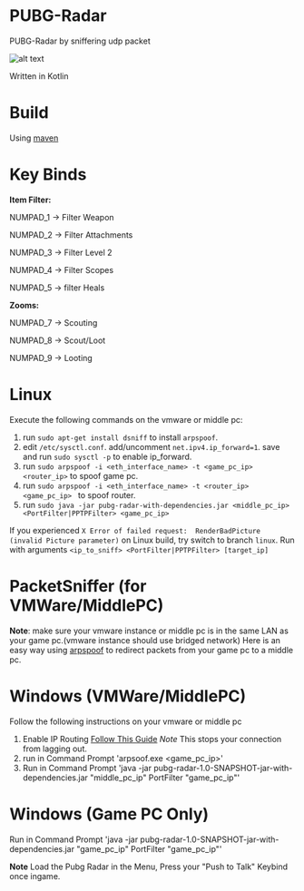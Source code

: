 # PUBG-Radar
PUBG-Radar by sniffering udp packet

![alt text](https://i.imgur.com/luuBKsx.gif)

Written in Kotlin

# Build
Using [maven](https://maven.apache.org/)

# Key Binds

**Item Filter:**

NUMPAD_1 -> Filter Weapon

NUMPAD_2 -> Filter Attachments

NUMPAD_3 -> Filter Level 2

NUMPAD_4 -> Filter Scopes

NUMPAD_5 -> filter Heals

**Zooms:**

NUMPAD_7 -> Scouting

NUMPAD_8 -> Scout/Loot

NUMPAD_9 -> Looting

# Linux
Execute the following commands on the vmware or middle pc:
1. run `sudo apt-get install dsniff` to install `arpspoof`.
2. edit `/etc/sysctl.conf`. add/uncomment `net.ipv4.ip_forward=1`. save and run `sudo sysctl -p` to enable ip_forward.
3. run `sudo arpspoof -i <eth_interface_name> -t <game_pc_ip> <router_ip>` to spoof game pc.
4. run `sudo arpspoof -i <eth_interface_name> -t <router_ip> <game_pc_ip> ` to spoof router.
5. run `sudo java -jar pubg-radar-with-dependencies.jar <middle_pc_ip> <PortFilter|PPTPFilter> <game_pc_ip>`

If you experienced `X Error of failed request:  RenderBadPicture (invalid Picture parameter)` on Linux build, try switch to branch `linux`. Run with arguments `<ip_to_sniff> <PortFilter|PPTPFilter> [target_ip]`

# PacketSniffer (for VMWare/MiddlePC)
**Note**: make sure your vmware instance or middle pc is in the same LAN as your game pc.(vmware instance should use bridged network)
Here is an easy way using [arpspoof](https://github.com/alandau/arpspoof/releases/tag/v0.1) to redirect packets from your game pc to a middle pc.

# Windows (VMWare/MiddlePC)
Follow the following instructions on your vmware or middle pc
1. Enable IP Routing [Follow This Guide](http://keepthetech.com/2016/01/enable-ip-routing-on-windows10.html) *Note* This stops your connection from lagging out.
1. run in Command Prompt 'arpsoof.exe <game_pc_ip>'
2. Run in Command Prompt 'java -jar pubg-radar-1.0-SNAPSHOT-jar-with-dependencies.jar "middle_pc_ip" PortFilter "game_pc_ip"'

# Windows (Game PC Only)
Run in Command Prompt 'java -jar pubg-radar-1.0-SNAPSHOT-jar-with-dependencies.jar "game_pc_ip" PortFilter "game_pc_ip"' 

**Note** Load the Pubg Radar in the Menu, Press your "Push to Talk" Keybind once ingame. 
